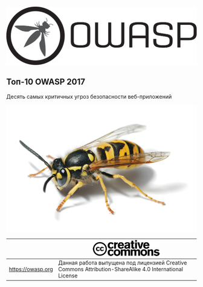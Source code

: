 ![OWASP LOGO](images/OWASP_logo.png)

## Топ-10 OWASP 2017

Десять самых критичных угроз безопасности веб-приложений




![WASP Logo URL TBA](images/front-wasp.png)

|  | ![Creative Commons License Logo](images/front-cc.png) |
| -- | -- |
| https://owasp.org | Данная работа выпущена под лицензией Creative Commons Attribution-ShareAlike 4.0 International License |





